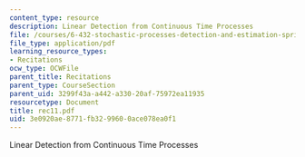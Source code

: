 ```yaml
---
content_type: resource
description: Linear Detection from Continuous Time Processes
file: /courses/6-432-stochastic-processes-detection-and-estimation-spring-2004/3e0920ae8771fb3299600ace078ea0f1_rec11.pdf
file_type: application/pdf
learning_resource_types:
- Recitations
ocw_type: OCWFile
parent_title: Recitations
parent_type: CourseSection
parent_uid: 3299f43a-a442-a330-20af-75972ea11935
resourcetype: Document
title: rec11.pdf
uid: 3e0920ae-8771-fb32-9960-0ace078ea0f1
---
```

Linear Detection from Continuous Time Processes

